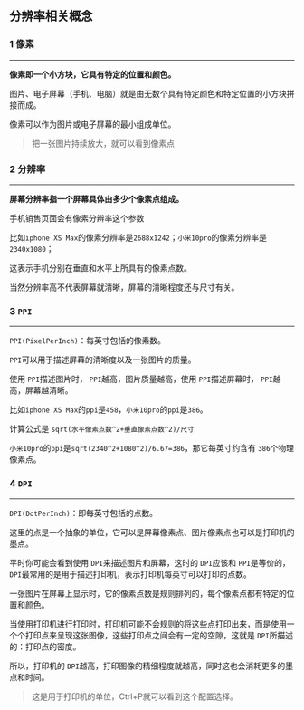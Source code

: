 ## 分辨率相关概念

### 1 像素

---

**像素即一个小方块，它具有特定的位置和颜色。**

图片、电子屏幕（手机、电脑）就是由无数个具有特定颜色和特定位置的小方块拼接而成。

像素可以作为图片或电子屏幕的最小组成单位。

> 把一张图片持续放大，就可以看到像素点



### 2 分辨率

---

**屏幕分辨率指一个屏幕具体由多少个像素点组成。**

手机销售页面会有像素分辨率这个参数

比如`iphone XS Max`的像素分辨率是`2688x1242`；`小米10pro`的像素分辨率是`2340x1080`；

这表示手机分别在垂直和水平上所具有的像素点数。

当然分辨率高不代表屏幕就清晰，屏幕的清晰程度还与尺寸有关。



### 3 `PPI`

---

`PPI(PixelPerInch)`：每英寸包括的像素数。

`PPI`可以用于描述屏幕的清晰度以及一张图片的质量。

使用 `PPI`描述图片时， `PPI`越高，图片质量越高，使用 `PPI`描述屏幕时， `PPI`越高，屏幕越清晰。

比如`iphone XS Max`的`ppi`是`458`，`小米10pro`的`ppi`是`386`。

计算公式是 `sqrt(水平像素点数^2+垂直像素点数^2)/尺寸`

`小米10pro`的`ppi`是`sqrt(2340^2+1080^2)/6.67=386`，那它每英寸约含有 `386`个物理像素点。



### 4 `DPI`

---

`DPI(DotPerInch)`：即每英寸包括的点数。

这里的点是一个抽象的单位，它可以是屏幕像素点、图片像素点也可以是打印机的墨点。

平时你可能会看到使用 `DPI`来描述图片和屏幕，这时的 `DPI`应该和 `PPI`是等价的， `DPI`最常用的是用于描述打印机，表示打印机每英寸可以打印的点数。

一张图片在屏幕上显示时，它的像素点数是规则排列的，每个像素点都有特定的位置和颜色。

当使用打印机进行打印时，打印机可能不会规则的将这些点打印出来，而是使用一个个打印点来呈现这张图像，这些打印点之间会有一定的空隙，这就是 `DPI`所描述的：打印点的密度。

所以，打印机的 `DPI`越高，打印图像的精细程度就越高，同时这也会消耗更多的墨点和时间。

> 这是用于打印机的单位，Ctrl+P就可以看到这个配置选择。